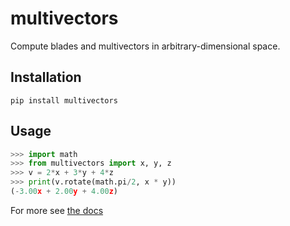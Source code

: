 # multivectors
Compute blades and multivectors in arbitrary-dimensional space.

## Installation
```
pip install multivectors
```

## Usage
```python
>>> import math
>>> from multivectors import x, y, z
>>> v = 2*x + 3*y + 4*z
>>> print(v.rotate(math.pi/2, x * y))
(-3.00x + 2.00y + 4.00z)
```

For more see [the docs](https://github.com/Kenny2github/MultiVectors/wiki)